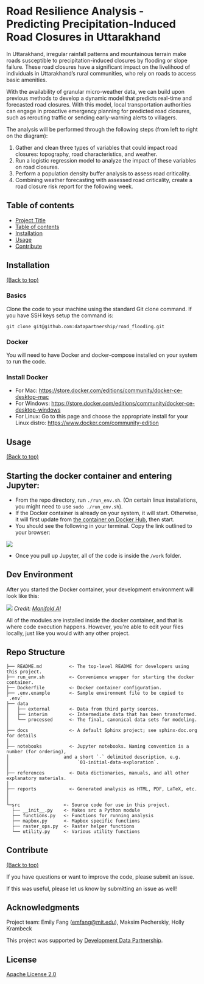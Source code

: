 # Road Resilience Analysis - Predicting Precipitation-Induced Road Closures in Uttarakhand

In Uttarakhand, irregular rainfall patterns and mountainous terrain make roads susceptible to precipitation-induced closures by flooding or slope failure. These road closures have a significant impact on the livelihood of individuals in Uttarakhand’s rural communities, who rely on roads to access basic amenities.

With the availability of granular micro-weather data, we can build upon previous methods to develop a dynamic model that predicts real-time and forecasted road closures. With this model, local transportation authorities can engage in proactive emergency planning for predicted road closures, such as rerouting traffic or sending early-warning alerts to villagers. 

The analysis will be performed through the following steps (from left to right on the diagram):

1.  Gather and clean three types of variables that could impact road closures: topography, road characteristics, and weather.
2.  Run a logistic regression model to analyze the impact of these variables on road closures.
3.  Perform a population density buffer analysis to assess road criticality.
4.  Combining weather forecasting with assessed road criticality, create a road closure risk report for the following week.

## Table of contents
- [Project Title](#project-title)
- [Table of contents](#table-of-contents)
- [Installation](#installation)
- [Usage](#usage)
- [Contribute](#contribute)

## Installation
[(Back to top)](#table-of-contents)

### Basics
Clone the code to your machine using the standard Git clone command. If you have SSH keys setup the command is:
```
git clone git@github.com:datapartnership/road_flooding.git
```

### Docker
You will need to have Docker and docker-compose installed on your system to run the code.

### Install Docker
* For Mac: https://store.docker.com/editions/community/docker-ce-desktop-mac
* For Windows: https://store.docker.com/editions/community/docker-ce-desktop-windows
* For Linux: Go to this page and choose the appropriate install for your Linux distro: https://www.docker.com/community-edition

## Usage
[(Back to top)](#table-of-contents)

## Starting the docker container and entering Jupyter:
* From the repo directory, run `./run_env.sh`. (On certain linux installations, you might need to use `sudo ./run_env.sh`).
* If the Docker container is already on your system, it will start.  Otherwise, it will first update from [the container on Docker Hub](https://hub.docker.com/r/mrmaksimize/hospital-access-env), then start.
* You should see the following in your terminal.  Copy the link outlined to your browser:

![](https://s3.amazonaws.com/files.maksimpecherskiy.com/2020-09-09_10-58.png)

* Once you pull up Jupyter, all of the code is inside the `/work` folder.

## Dev Environment
After you started the Docker container, your development environment will look like this:

![](https://s3-us-west-1.amazonaws.com/manifold-public-no-vpn/torus_local_dev.png)
*Credit: [Manifold AI](https://github.com/manifoldai/orbyter-cookiecutter)*

All of the modules are installed inside the docker container, and that is where code execution happens.  However, you're able to edit your files locally, just like you would with any other project.

## Repo Structure

```
├── README.md          <- The top-level README for developers using this project.
├── run_env.sh         <- Convenience wrapper for starting the docker container.
├── Dockerfile         <- Docker container configuration.
├── .env.example       <- Sample environment file to be copied to `.env`
├── data
│   ├── external       <- Data from third party sources.
│   ├── interim        <- Intermediate data that has been transformed.
│   └── processed      <- The final, canonical data sets for modeling.
│
├── docs               <- A default Sphinx project; see sphinx-doc.org for details
│
├── notebooks          <- Jupyter notebooks. Naming convention is a number (for ordering),
│                    and a short `-` delimited description, e.g.
│                         `01-initial-data-exploration`.
│
├── references         <- Data dictionaries, manuals, and all other explanatory materials.
│
├── reports            <- Generated analysis as HTML, PDF, LaTeX, etc.
│
│
└─src                <- Source code for use in this project.
  ├── __init__.py    <- Makes src a Python module
  ├── functions.py   <- Functions for running analysis
  ├── mapbox.py      <- Mapbox specific functions
  ├── raster_ops.py  <- Raster helper functions
  └── utility.py     <- Various utility functions
```

## Contribute
[(Back to top)](#table-of-contents)

If you have questions or want to improve the code, please submit an issue.  

If this was useful, please let us know by submitting an issue as well!

## Acknowledgments

Project team: Emily Fang (emfang@mit.edu), Maksim Pecherskiy, Holly Krambeck

This project was supported by [Development Data Partnership](https://datapartnership.org).

## License

[Apache License 2.0](LICENSE)
